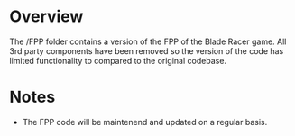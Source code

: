 # Overview
The /FPP folder contains a version of the FPP of the Blade Racer game. All 3rd party components have been removed so the version of the code has limited functionality to compared to the original codebase.

# Notes
- The FPP code will be maintenend and updated on a regular basis.

